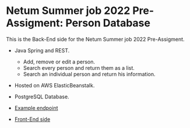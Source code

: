 # Netum Summer job 2022 Pre-Assigment: Person Database

This is the Back-End side for the Netum Summer job 2022 Pre-Assigment.

- Java Spring and REST.

    - Add, remove or edit a person.
    - Search every person and return them as a list.
    - Search an individual person and return his information.

- Hosted on AWS ElasticBeanstalk.

- PostgreSQL Database.

- [Example endpoint](https://json.netumsummer.awsproject.link/persons/) 

- [Front-End side](https://github.com/otsojm/NetumSummer2022_FrontEnd)
